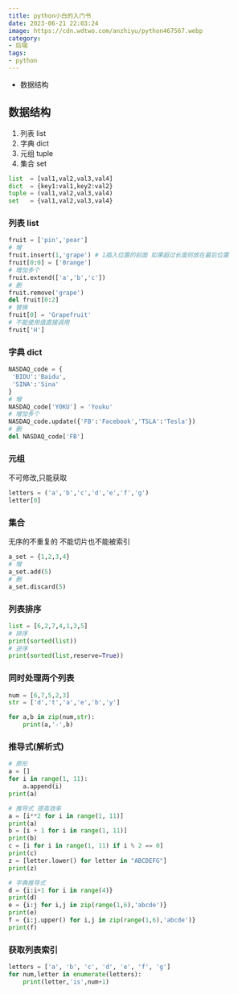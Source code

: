 ```yaml
---
title: python小白的入门书
date: 2023-06-21 22:03:24
image: https://cdn.wdtwo.com/anzhiyu/python467567.webp
category: 
- 后端
tags: 
- python
---
```

- 数据结构
<!--more-->

## 数据结构
1. 列表 list
2. 字典 dict
3. 元组 tuple
4. 集合 set

```python
list  = [val1,val2,val3,val4]
dict  = {key1:val1,key2:val2}
tuple = (val1,val2,val3,val4)
set   = {val1,val2,val3,val4}
```

### 列表 list
```python
fruit = ['pin','pear']
# 增
fruit.insert(1,'grape') # 1插入位置的前面 如果超过长度则放在最后位置
fruit[0:0] = ['0range']
# 增加多个
fruit.extend(['a','b','c'])
# 删
fruit.remove('grape')
del fruit[0:2]
# 替换
fruit[0] = 'Grapefruit'
# 不能使用值直接调用
fruit['H']
```

### 字典 dict
```python
NASDAQ_code = {
 'BIDU':'Baidu',
 'SINA':'Sina'
}
# 增
NASDAQ_code['YOKU'] = 'Youku'
# 增加多个
NASDAQ_code.update({'FB':'Facebook','TSLA':'Tesla'})
# 删
del NASDAQ_code['FB']
```

### 元组 
不可修改,只能获取
```python
letters = ('a','b','c','d','e','f','g')
letter[0]
```

### 集合
无序的不重复的
不能切片也不能被索引
```python
a_set = {1,2,3,4}
# 增
a_set.add(5)
# 删
a_set.discard(5)
```

### 列表排序
```python
list = [6,2,7,4,1,3,5]
# 排序
print(sorted(list))
# 逆序
print(sorted(list,reserve=True))
```
### 同时处理两个列表
```python
num = [6,7,5,2,3]
str = ['d','t','a','e','b','y']

for a,b in zip(num,str):
    print(a,'-',b)
```
### 推导式(解析式)
```python
# 原形
a = []
for i in range(1, 11):
    a.append(i)
print(a)
```
```python
# 推导式 提高效率
a = [i**2 for i in range(1, 11)]
print(a)
b = [i + 1 for i in range(1, 11)]
print(b)
c = [i for i in range(1, 11) if i % 2 == 0]
print(c)
z = [letter.lower() for letter in "ABCDEFG"]
print(z)
```
```python
# 字典推导式
d = {i:i+1 for i in range(4)}
print(d)
e = {i:j for i,j in zip(range(1,6),'abcde')}
print(e)
f = {i:j.upper() for i,j in zip(range(1,6),'abcde')}
print(f)
```

### 获取列表索引
```python
letters = ['a', 'b', 'c', 'd', 'e', 'f', 'g']
for num,letter in enumerate(letters):
    print(letter,'is',num+1)
```
